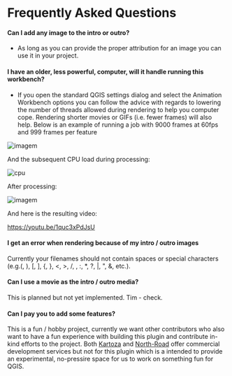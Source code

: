 # Frequently Asked Questions

#### Can I add any image to the intro or outro?

- As long as you can provide the proper attribution for an image you can use it in your project.

#### I have an older, less powerful, computer, will it handle running this workbench?

- If you open the standard QGIS settings dialog and select the Animation Workbench options
you can follow the advice with regards to lowering the number of threads allowed during
rendering to help you computer cope. Rendering shorter movies or GIFs (i.e. fewer frames)
will also help. Below is an example of running a job with 9000 frames at 60fps and 999
frames per feature

![imagem](https://user-images.githubusercontent.com/178003/159691009-8a8485f0-2bf0-419f-9dd4-a71c207b9117.png)

And the subsequent CPU load during processing:

![cpu](https://user-images.githubusercontent.com/178003/159691200-18dfea74-ac11-4620-9def-803b9c61c98d.png)

After processing:

![imagem](https://user-images.githubusercontent.com/178003/159691416-7cd5c4bf-ad47-4943-9008-bd04b7bf4ef9.png)

And here is the resulting video:

<https://youtu.be/1quc3xPdJsU>

#### I get an error when rendering because of my intro / outro images

Currently your filenames should not contain spaces or special characters (e.g.(, ), [, ], {, }, <, >, /, \, :, *, ?, |, ", &, etc.).

#### Can I use a movie as the intro / outro media?

This is planned but not yet implemented. Tim - check.

#### Can I pay you to add some features?

This is a fun / hobby project, currently we want other contributors who also want to
have a fun experience with building this plugin and contribute in-kind efforts to the
project. Both [Kartoza](https://kartoza.com) and [North-Road](https://north-road.com/)
offer commercial development services but not for this plugin which is a intended to
provide an experimental, no-pressire space for us to work on something fun for QGIS.
